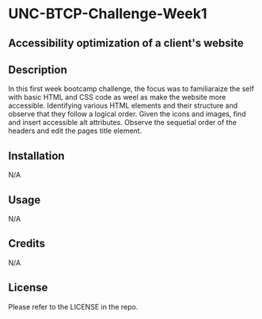 # UNC-BTCP-Challenge-Week1
## Accessibility optimization of a client's website

## Description
In this first week bootcamp challenge, the focus was to familiaraize the self with basic HTML and CSS code as weel as make the website more accessible. Identifying various HTML elements and their structure and observe that they follow a logical order. Given the icons and images, find and insert accessible alt attributes. Observe the sequetial order of the headers and edit the pages title element.

## Installation
N/A

## Usage
N/A

## Credits

N/A

## License

Please refer to the LICENSE in the repo.
